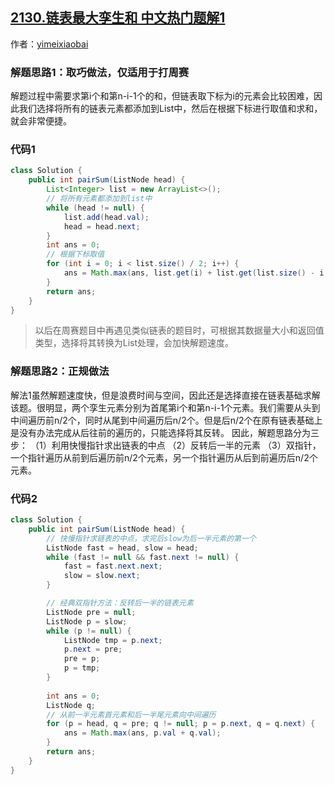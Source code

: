 ## [2130.链表最大孪生和 中文热门题解1](https://leetcode.cn/problems/maximum-twin-sum-of-a-linked-list/solutions/100000/shuang-zhou-sai-t2-qu-qiao-zuo-fa-zheng-nkfa9)

作者：[yimeixiaobai](https://leetcode.cn/u/yimeixiaobai)
### 解题思路1：取巧做法，仅适用于打周赛

解题过程中需要求第i个和第n-i-1个的和，但链表取下标为i的元素会比较困难，因此我们选择将所有的链表元素都添加到List中，然后在根据下标进行取值和求和，就会非常便捷。

### 代码1
```java
class Solution {
    public int pairSum(ListNode head) {
        List<Integer> list = new ArrayList<>();
        // 将所有元素都添加到list中
        while (head != null) {
            list.add(head.val);
            head = head.next;
        }
        int ans = 0;
        // 根据下标取值
        for (int i = 0; i < list.size() / 2; i++) {
            ans = Math.max(ans, list.get(i) + list.get(list.size() - i - 1));
        }
        return ans;
    }
}
```

> 以后在周赛题目中再遇见类似链表的题目时，可根据其数据量大小和返回值类型，选择将其转换为List处理，会加快解题速度。

### 解题思路2：正规做法

解法1虽然解题速度快，但是浪费时间与空间，因此还是选择直接在链表基础求解该题。很明显，两个孪生元素分别为首尾第i个和第n-i-1个元素。我们需要从头到中间遍历前n/2个，同时从尾到中间遍历后n/2个。但是后n/2个在原有链表基础上是没有办法完成从后往前的遍历的，只能选择将其反转。
因此，解题思路分为三步：
（1）利用快慢指针求出链表的中点
（2）反转后一半的元素
（3）双指针，一个指针遍历从前到后遍历前n/2个元素，另一个指针遍历从后到前遍历后n/2个元素。

### 代码2

```java
class Solution {
    public int pairSum(ListNode head) {
        // 快慢指针求链表的中点，求完后slow为后一半元素的第一个
        ListNode fast = head, slow = head;
        while (fast != null && fast.next != null) {
            fast = fast.next.next;
            slow = slow.next;
        }

        // 经典双指针方法：反转后一半的链表元素
        ListNode pre = null;
        ListNode p = slow;
        while (p != null) {
            ListNode tmp = p.next;
            p.next = pre;
            pre = p;
            p = tmp;
        }
        
        int ans = 0;
        ListNode q;
        // 从前一半元素首元素和后一半尾元素向中间遍历
        for (p = head, q = pre; q != null; p = p.next, q = q.next) {
            ans = Math.max(ans, p.val + q.val);
        }
        return ans;
    }
}
```